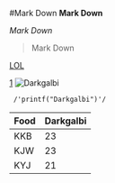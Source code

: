 #Mark Down
**Mark Down**

*Mark Down*
>Mark Down

[LOL]

[1]
![Darkgalbi](http://cfile1.uf.tistory.com/image/1528360D4AC0B8536784B8)

     /'printf("Darkgalbi")'/
     
|Food|Darkgalbi|
|------|-------|
|KKB|23| 
|KJW|23|
|KYJ|21|




[LOL]:www.op.gg
[1]:https://www.youtube.com/
